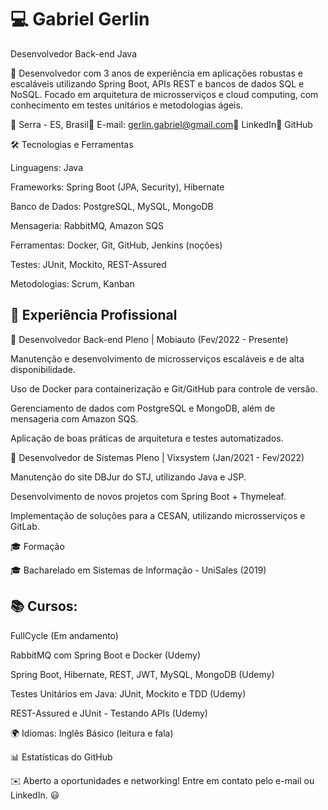 # 💻 Gabriel Gerlin

Desenvolvedor Back-end Java

🚀 Desenvolvedor com 3 anos de experiência em aplicações robustas e escaláveis utilizando Spring Boot, APIs REST e bancos de dados SQL e NoSQL. Focado em arquitetura de microsserviços e cloud computing, com conhecimento em testes unitários e metodologias ágeis.

📍 Serra - ES, Brasil📧 E-mail: gerlin.gabriel@gmail.com🔗 LinkedIn🔗 GitHub

🛠️ Tecnologias e Ferramentas

Linguagens: Java

Frameworks: Spring Boot (JPA, Security), Hibernate

Banco de Dados: PostgreSQL, MySQL, MongoDB

Mensageria: RabbitMQ, Amazon SQS

Ferramentas: Docker, Git, GitHub, Jenkins (noções)

Testes: JUnit, Mockito, REST-Assured

Metodologias: Scrum, Kanban

## 💼 Experiência Profissional

🔹 Desenvolvedor Back-end Pleno | Mobiauto (Fev/2022 - Presente)

Manutenção e desenvolvimento de microsserviços escaláveis e de alta disponibilidade.

Uso de Docker para containerização e Git/GitHub para controle de versão.

Gerenciamento de dados com PostgreSQL e MongoDB, além de mensageria com Amazon SQS.

Aplicação de boas práticas de arquitetura e testes automatizados.

🔹 Desenvolvedor de Sistemas Pleno | Vixsystem (Jan/2021 - Fev/2022)

Manutenção do site DBJur do STJ, utilizando Java e JSP.

Desenvolvimento de novos projetos com Spring Boot + Thymeleaf.

Implementação de soluções para a CESAN, utilizando microsserviços e GitLab.

🎓 Formação

🎓 Bacharelado em Sistemas de Informação - UniSales (2019)

## 📚 Cursos:

FullCycle (Em andamento)

RabbitMQ com Spring Boot e Docker (Udemy)

Spring Boot, Hibernate, REST, JWT, MySQL, MongoDB (Udemy)

Testes Unitários em Java: JUnit, Mockito e TDD (Udemy)

REST-Assured e JUnit - Testando APIs (Udemy)

🌍 Idiomas: Inglês Básico (leitura e fala)

📊 Estatísticas do GitHub



✉️ Aberto a oportunidades e networking! Entre em contato pelo e-mail ou LinkedIn. 😃


